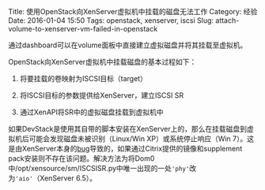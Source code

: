Title: 使用OpenStack向XenServer虚拟机中挂载的磁盘无法工作
Category: 经验
Date: 2016-01-04 15:50
Tags: openstack, xenserver, iscsi
Slug: attach-volume-to-xenserver-vm-failed-in-openstack

通过dashboard可以在volume面板中直接建立虚拟磁盘并将其挂载至虚拟机。

OpenStack向XenServer虚拟机中挂载磁盘的基本过程如下：

1. 将要挂载的卷映射为ISCSI目标（target）

2. 将ISCSI目标的参数提供给XenServer，建立ISCSI SR

3. 通过XenAPI将SR中的虚拟磁盘挂载到虚拟机中

如果DevStack是使用其自带的脚本安装在XenServer上的，那么在挂载磁盘到虚拟机后可能会发现磁盘未被识别（Linux/Win XP）或系统停止响应（Win 7）。这是由XenServer本身的[bug](https://ask.openstack.org/en/question/79549/windows-instance-freezes-after-attaching-a-cinder-volume/)导致的，如果通过Citrix提供的镜像和supplement pack安装则不存在该问题。解决方法为将Dom0中/opt/xensource/sm/ISCSISR.py中唯一出现的一处`'phy'`改为`'aio'`（XenServer 6.5）。
